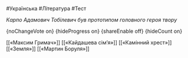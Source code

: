 #Українська #Література #Тест

*Карпо Адамович Тобілевич був прототипом головного героя твору*

{noChangeVote on}
{hideProgress on}
{shareEnable off}
{hideCount on}

[[«Максим Гримач»]]
[[«Кайдашева сім’я»]]
[[«Камінний хрест»]]
[[«Земля»]]
[[«Мартин Боруля»]]
